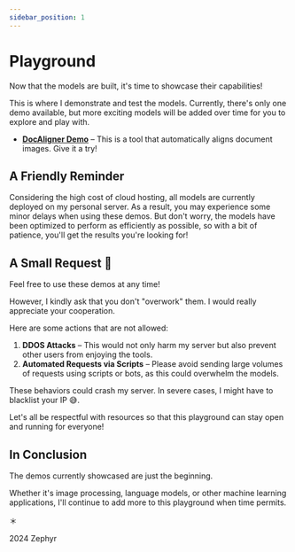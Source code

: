 ```yaml
---
sidebar_position: 1
---
```


# Playground

Now that the models are built, it's time to showcase their capabilities!

This is where I demonstrate and test the models. Currently, there's only one demo available, but more exciting models will be added over time for you to explore and play with.

- [**DocAligner Demo**](./docaligner-demo.md) – This is a tool that automatically aligns document images. Give it a try!

## A Friendly Reminder

Considering the high cost of cloud hosting, all models are currently deployed on my personal server. As a result, you may experience some minor delays when using these demos. But don't worry, the models have been optimized to perform as efficiently as possible, so with a bit of patience, you'll get the results you're looking for!

## A Small Request 🙏

Feel free to use these demos at any time!

However, I kindly ask that you don't "overwork" them. I would really appreciate your cooperation.

Here are some actions that are not allowed:

1. **DDOS Attacks** – This would not only harm my server but also prevent other users from enjoying the tools.
2. **Automated Requests via Scripts** – Please avoid sending large volumes of requests using scripts or bots, as this could overwhelm the models.

These behaviors could crash my server. In severe cases, I might have to blacklist your IP 😅.

Let's all be respectful with resources so that this playground can stay open and running for everyone!

## In Conclusion

The demos currently showcased are just the beginning.

Whether it's image processing, language models, or other machine learning applications, I'll continue to add more to this playground when time permits.

＊

2024 Zephyr
